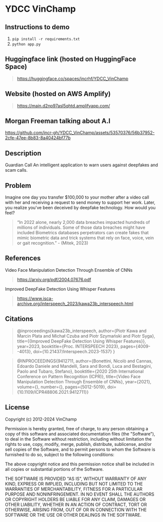 # YDCC VinChamp
## Instructions to demo
1. `pip install -r requirements.txt`
2. `python app.py`

## Huggingface link (hosted on HuggingFace Space)
> https://huggingface.co/spaces/incrhf/YDCC_VinChamp

## Website (hosted on AWS Amplify)
> https://main.d2np97asl5qhtd.amplifyapp.com/

## Morgan Freeman talking about A.I
https://github.com/incr-gh/YDCC_VinChamp/assets/53570376/56b37952-2cfe-47ee-8b83-8a40424bf77b



## Description 
Guardian Call
An intelligent application to warn users against deepfakes and scam calls.

## Problem
Imagine one day you transfer $100,000 to your mother after a video call with her and receiving a request to send money to support her work. Later, you realize you've been deceived by deepfake technology. How would you feel?

> “In 2022 alone, nearly 2,000 data breaches impacted hundreds of millions of individuals. Some of those data breaches might have included Biometrics databases perpetrators can create fakes that mimic biometric data and trick systems that rely on face, voice, vein or gait recognition.”
                        - (Mitek, 2023)
## References
Video Face Manipulation Detection Through Ensemble of CNNs
> https://arxiv.org/pdf/2004.07676.pdf

Improved DeepFake Detection Using Whisper Features
> https://www.isca-archive.org/interspeech_2023/kawa23b_interspeech.html

## Citations

> @inproceedings{kawa23b_interspeech,
>  author={Piotr Kawa and Marcin Plata and Michał Czuba and Piotr Szymański and Piotr Syga},
>  title={{Improved DeepFake Detection Using Whisper Features}},
>  year=2023,
>  booktitle={Proc. INTERSPEECH 2023},
>  pages={4009--4013},
>  doi={10.21437/Interspeech.2023-1537}
>}

> @INPROCEEDINGS{9412711,
>   author={Bonettini, Nicolò and Cannas, Edoardo Daniele and Mandelli, Sara and Bondi, Luca and Bestagini, Paolo and Tubaro, Stefano},
>   booktitle={2020 25th International Conference on Pattern Recognition (ICPR)}, 
>   title={Video Face Manipulation Detection Through Ensemble of CNNs}, 
>   year={2021},
>   volume={},
>   number={},
>   pages={5012-5019},
>   doi={10.1109/ICPR48806.2021.9412711}}
## License
Copyright (c) 2012-2024 VinChamp

Permission is hereby granted, free of charge, to any person obtaining
a copy of this software and associated documentation files (the
"Software"), to deal in the Software without restriction, including
without limitation the rights to use, copy, modify, merge, publish,
distribute, sublicense, and/or sell copies of the Software, and to
permit persons to whom the Software is furnished to do so, subject to
the following conditions:

The above copyright notice and this permission notice shall be
included in all copies or substantial portions of the Software.

THE SOFTWARE IS PROVIDED "AS IS", WITHOUT WARRANTY OF ANY KIND,
EXPRESS OR IMPLIED, INCLUDING BUT NOT LIMITED TO THE WARRANTIES OF
MERCHANTABILITY, FITNESS FOR A PARTICULAR PURPOSE AND
NONINFRINGEMENT. IN NO EVENT SHALL THE AUTHORS OR COPYRIGHT HOLDERS BE
LIABLE FOR ANY CLAIM, DAMAGES OR OTHER LIABILITY, WHETHER IN AN ACTION
OF CONTRACT, TORT OR OTHERWISE, ARISING FROM, OUT OF OR IN CONNECTION
WITH THE SOFTWARE OR THE USE OR OTHER DEALINGS IN THE SOFTWARE.